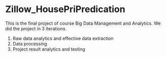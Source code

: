 # Zillow_HousePriPredication

This is the final project of course Big Data Management and Analytics.
We did the project in 3 iterations.
1. Raw data analytics and effective data extraction
2. Data processing
3. Project result analytics and testing
